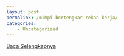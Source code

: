 ```yaml
---
layout: post
permalink: /mimpi-bertengkar-rekan-kerja/
categories:
    - Uncategorized
---
```


[Baca Selengkapnya](/03)